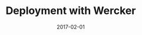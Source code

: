 ---
title: Deployment with Wercker
linktitle: Deployment with Wercker
description:
date: 2017-02-01
publishdate: 2017-02-01
lastmod: 2017-02-01
categories: [hosting and deployment]
tags: [wercker,deployment]
toc: false
draft: false
slug:
aliases: []
notesforauthors:
---